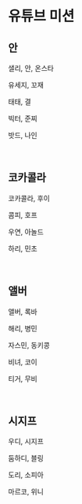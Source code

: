 # 유튜브 미션

## 안

샐리, 안, 온스타

유세지, 꼬재

태태, 결

빅터, 준찌

밧드, 나인

<br>

## 코카콜라

코카콜라, 후이

콤피, 호프

우연, 아놀드

하리, 민초

<br>

## 앨버

앨버, 록바

해리, 병민

자스민, 동키콩

비녀, 코이

티거, 무비

<br>

## 시지프

우디, 시지프

둠하디, 블링

도리, 소피아

마르코, 위니

<br>
